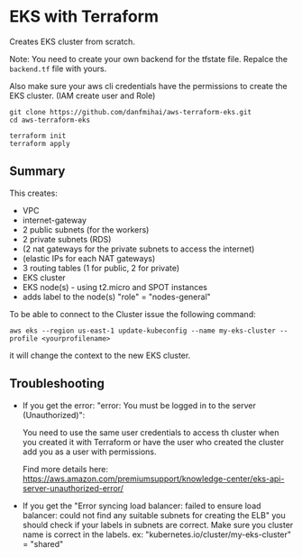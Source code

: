 # EKS with Terraform

Creates EKS cluster from scratch.

Note: You need to create your own backend for the tfstate file.
Repalce the `backend.tf` file with yours.

Also make sure your aws cli credentials have the permissions to create the EKS cluster. (IAM create user and Role)

```
git clone https://github.com/danfmihai/aws-terraform-eks.git
cd aws-terraform-eks

terraform init
terraform apply

```

## Summary
This creates:
- VPC
- internet-gateway
- 2 public subnets (for the workers)
- 2 private subnets (RDS)
- (2 nat gateways for the private subnets to access the internet)
- (elastic IPs for each NAT gateways)
- 3 routing tables (1 for public, 2 for private)
- EKS cluster 
- EKS node(s) - using t2.micro and SPOT instances
- adds label to the node(s) "role" = "nodes-general"


To be able to connect to the Cluster issue the following command:

`aws eks --region us-east-1 update-kubeconfig --name my-eks-cluster --profile <yourprofilename>`

it will change the context to the new EKS cluster.


## Troubleshooting
- If you get the error: "error: You must be logged in to the server (Unauthorized)":

    You need to use the same user credentials to access th cluster when you created it with Terraform or have the user who created the cluster add you as a user with permissions.

    Find more details here:
    https://aws.amazon.com/premiumsupport/knowledge-center/eks-api-server-unauthorized-error/

- If you get the "Error syncing load balancer: failed to ensure load balancer: could not find any suitable subnets for creating the ELB"  you should check if your labels in subnets are correct. Make sure you cluster name is correct in the labels. 
    ex: "kubernetes.io/cluster/my-eks-cluster" = "shared"


